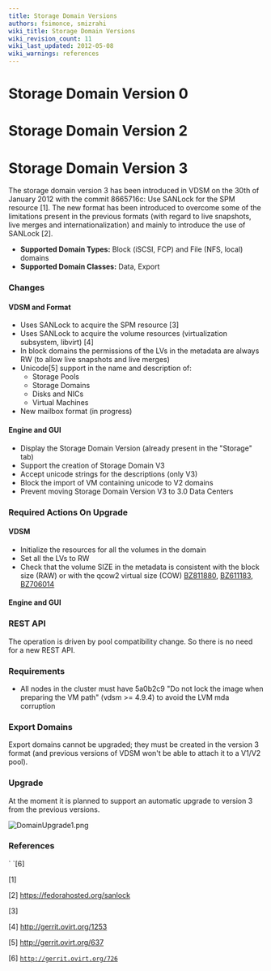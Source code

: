 ```yaml
---
title: Storage Domain Versions
authors: fsimonce, smizrahi
wiki_title: Storage Domain Versions
wiki_revision_count: 11
wiki_last_updated: 2012-05-08
wiki_warnings: references
---
```


# Storage Domain Version 0

# Storage Domain Version 2

# Storage Domain Version 3

The storage domain version 3 has been introduced in VDSM on the 30th of January 2012 with the commit 8665716c: Use SANLock for the SPM resource [1]. The new format has been introduced to overcome some of the limitations present in the previous formats (with regard to live snapshots, live merges and internationalization) and mainly to introduce the use of SANLock [2].

*   **Supported Domain Types:** Block (iSCSI, FCP) and File (NFS, local) domains
*   **Supported Domain Classes:** Data, Export

### Changes

#### VDSM and Format

*   Uses SANLock to acquire the SPM resource [3]
*   Uses SANLock to acquire the volume resources (virtualization subsystem, libvirt) [4]
*   In block domains the permissions of the LVs in the metadata are always RW (to allow live snapshots and live merges)
*   Unicode[5] support in the name and description of:
    -   Storage Pools
    -   Storage Domains
    -   Disks and NICs
    -   Virtual Machines
*   New mailbox format (in progress)

#### Engine and GUI

*   Display the Storage Domain Version (already present in the "Storage" tab)
*   Support the creation of Storage Domain V3
*   Accept unicode strings for the descriptions (only V3)
*   Block the import of VM containing unicode to V2 domains
*   Prevent moving Storage Domain Version V3 to 3.0 Data Centers

### Required Actions On Upgrade

#### VDSM

*   Initialize the resources for all the volumes in the domain
*   Set all the LVs to RW
*   Check that the volume SIZE in the metadata is consistent with the block size (RAW) or with the qcow2 virtual size (COW) [BZ811880](https://bugzilla.redhat.com/show_bug.cgi?id=811880), [BZ611183](https://bugzilla.redhat.com/show_bug.cgi?id=611183), [BZ706014](https://bugzilla.redhat.com/show_bug.cgi?id=706014)

#### Engine and GUI

### REST API

The operation is driven by pool compatibility change. So there is no need for a new REST API.

### Requirements

*   All nodes in the cluster must have 5a0b2c9 "Do not lock the image when preparing the VM path" (vdsm >= 4.9.4) to avoid the LVM mda corruption

### Export Domains

Export domains cannot be upgraded; they must be created in the version 3 format (and previous versions of VDSM won't be able to attach it to a V1/V2 pool).

### Upgrade

At the moment it is planned to support an automatic upgrade to version 3 from the previous versions.

![](DomainUpgrade1.png "DomainUpgrade1.png")

### References

<references>
` `[6]

</references>

[1] 

[2] <https://fedorahosted.org/sanlock>

[3] 

[4] <http://gerrit.ovirt.org/1253>

[5] <http://gerrit.ovirt.org/637>

[6] [`http://gerrit.ovirt.org/726`](http://gerrit.ovirt.org/726)
